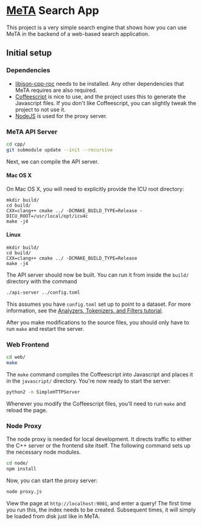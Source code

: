 # [MeTA](https://meta-toolkit.org) Search App

This project is a very simple search engine that shows how you can use MeTA in
the backend of a web-based search application.

## Initial setup

### Dependencies

- [libjson-cpp-rpc](https://github.com/cinemast/libjson-rpc-cpp) needs to be
  installed. Any other dependencies that MeTA requires are also required.
- [Coffeescript](http://coffeescript.org/) is nice to use, and the project uses
  this to generate the Javascript files. If you don't like Coffeescript, you can
  slightly tweak the project to not use it.
- [NodeJS](https://nodejs.org/) is used for the proxy server.

### MeTA API Server

```bash
cd cpp/
git submodule update --init --recursive
```

Next, we can compile the API server.

#### Mac OS X
On Mac OS X, you will need to explicitly provide the ICU root directory:

```
mkdir build/
cd build/
CXX=clang++ cmake ../ -DCMAKE_BUILD_TYPE=Release -DICU_ROOT=/usr/local/opt/icu4c
make -j4
```

#### Linux

```
mkdir build/
cd build/
CXX=clang++ cmake ../ -DCMAKE_BUILD_TYPE=Release
make -j4
```



The API server should now be built. You can run it from inside the `build/`
directory with the command

```bash
./api-server ../config.toml
```

This assumes you have `config.toml` set up to point to a dataset. For more
information, see the [Analyzers, Tokenizers, and Filters
tutorial](https://meta-toolkit.org/analyzers-filters-tutorial.html).

After you make modifications to the source files, you should only have to run
`make` and restart the server.

### Web Frontend

```bash
cd web/
make
```

The `make` command compiles the Coffeescript into Javascript and places it in
the `javascript/` directory. You're now ready to start the server:

```bash
python2 -m SimpleHTTPServer
```

Whenever you modify the Coffeescript files, you'll need to run `make` and reload
the page.

### Node Proxy

The node proxy is needed for local development. It directs traffic to either the
C++ server or the frontend site itself. The following command sets up the
necessary node modules.

```bash
cd node/
npm install
```

Now, you can start the proxy server:


```bash
node proxy.js
```

View the page at `http://localhost:9001`, and enter a query! The first time you
run this, the index needs to be created. Subsequent times, it will simply be
loaded from disk just like in MeTA.
